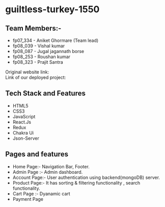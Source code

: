 # guiltless-turkey-1550


## Team Members:-
- fp07_334 -  Aniket Ghormare	(Team lead)
- fp08_039 -  Vishal kumar	
- fp08_087 -  Jugal jagannath borse
- fp08_253 -  Roushan kumar
- fp08_323 -  Prajit Santra

Original website link:
<br/>
Link of our deployed project:  []()
<br/>

## Tech Stack and Features

- HTML5
- CSS3
- JavaScript
- React.Js
- Redux
- Chakra Ui
- Json-Server



## Pages and features
- Home Page:- Navigation Bar, Footer.
- Admin Page :- Admin dashboard.
- Account Page:- User authentication using backend(mongoDB) server.
- Product Page:- It has sorting & filtering functionality , search functionality.
- Cart Page :- Dyanamic cart
- Payment Page
